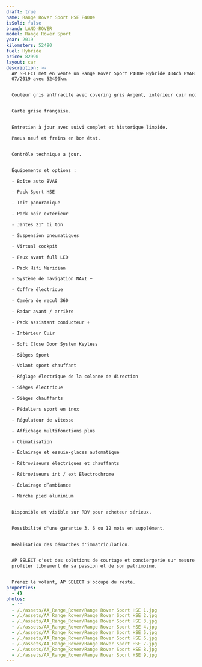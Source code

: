 ```yaml
---
draft: true
name: Range Rover Sport HSE P400e
isSold: false
brand: LAND-ROVER
model: Range Rover Sport
year: 2019
kilometers: 52490
fuel: Hybride
price: 82990
layout: car
description: >-
  AP SELECT met en vente un Range Rover Sport P400e Hybride 404ch BVA8 du
  07/2019 avec 52490km.


  Couleur gris anthracite avec covering gris Argent, intérieur cuir noir.


  Carte grise française.


  Entretien à jour avec suivi complet et historique limpide.

  Pneus neuf et freins en bon état.


  Contrôle technique a jour.


  Équipements et options :

  - Boîte auto BVA8

  - Pack Sport HSE

  - Toit panoramique

  - Pack noir extérieur

  - Jantes 21" bi ton

  - Suspension pneumatiques

  - Virtual cockpit

  - Feux avant full LED

  - Pack Hifi Meridian

  - Système de navigation NAVI +

  - Coffre électrique

  - Caméra de recul 360

  - Radar avant / arrière

  - Pack assistant conducteur +

  - Intérieur Cuir

  - Soft Close Door System Keyless

  - Sièges Sport

  - Volant sport chauffant

  - Réglage électrique de la colonne de direction

  - Sièges électrique

  - Sièges chauffants

  - Pédaliers sport en inox

  - Régulateur de vitesse

  - Affichage multifonctions plus

  - Climatisation

  - Éclairage et essuie-glaces automatique

  - Rétroviseurs électriques et chauffants

  - Rétroviseurs int / ext Electrochrome

  - Éclairage d’ambiance

  - Marche pied aluminium


  Disponible et visible sur RDV pour acheteur sérieux.


  Possibilité d'une garantie 3, 6 ou 12 mois en supplément.


  Réalisation des démarches d'immatriculation.


  AP SELECT c'est des solutions de courtage et conciergerie sur mesure pour
  profiter librement de sa passion et de son patrimoine.


  Prenez le volant, AP SELECT s'occupe du reste.
properties:
  - {}
photos:
  - ''
  - /./assets/AA_Range_Rover/Range Rover Sport HSE 1.jpg
  - /./assets/AA_Range_Rover/Range Rover Sport HSE 2.jpg
  - /./assets/AA_Range_Rover/Range Rover Sport HSE 3.jpg
  - /./assets/AA_Range_Rover/Range Rover Sport HSE 4.jpg
  - /./assets/AA_Range_Rover/Range Rover Sport HSE 5.jpg
  - /./assets/AA_Range_Rover/Range Rover Sport HSE 6.jpg
  - /./assets/AA_Range_Rover/Range Rover Sport HSE 7.jpg
  - /./assets/AA_Range_Rover/Range Rover Sport HSE 8.jpg
  - /./assets/AA_Range_Rover/Range Rover Sport HSE 9.jpg
---
```





